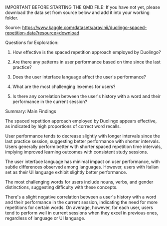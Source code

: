IMPORTANT BEFORE STARTING THE QMD FILE:
If you have not yet, please download the data set from source below and add it into your working folder.

Source: https://www.kaggle.com/datasets/aravinii/duolingo-spaced-repetition-data?resource=download

Questions for Exploration:

1. How effective is the spaced repetition approach employed by Duolingo?

2. Are there any patterns in user performance based on time since the last practice?

3. Does the user interface language affect the user's performance?

4. What are the most challenging lexemes for users?

5. Is there any correlation between the user's history with a word and their performance in the current session?

Summary: Main Findings

The spaced repetition approach employed by Duolingo appears effective, as indicated by high proportions of correct word recalls.

User performance tends to decrease slightly with longer intervals since the last practice session, suggesting better performance with shorter intervals. Users generally perform better with shorter spaced repetition time intervals, implying improved learning outcomes with consistent study sessions.

The user interface language has minimal impact on user performance, with subtle differences observed among languages. However, users with Italian set as their UI language exhibit slightly better performance.

The most challenging words for users include nouns, verbs, and gender distinctions, suggesting difficulty with these concepts.

There's a slight negative correlation between a user's history with a word and their performance in the current session, indicating the need for more repetitions for certain words. On average, however, for each user, users tend to perform well in current sessions when they excel in previous ones, regardless of language or UI language.

